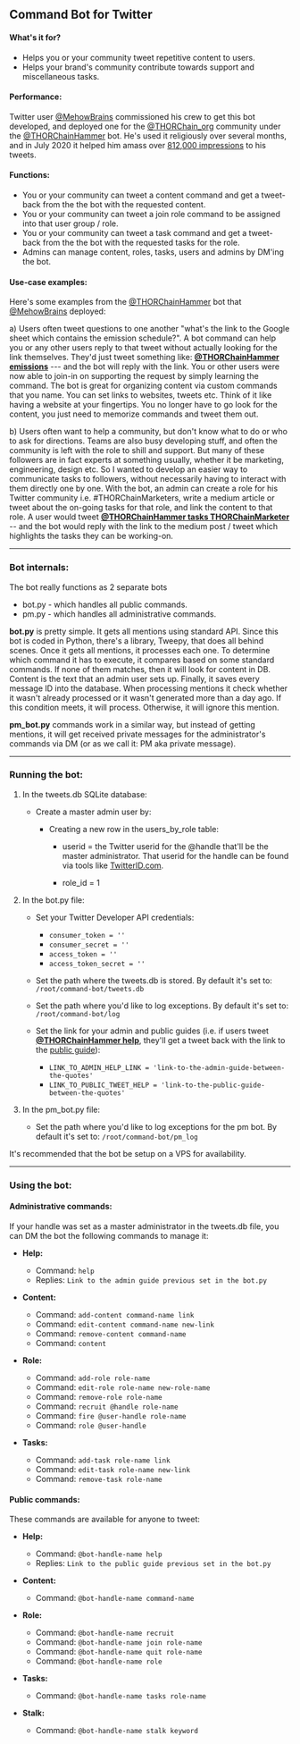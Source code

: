 ## Command Bot for Twitter

#### What's it for?

- Helps you or your community tweet repetitive content to users.
- Helps your brand's community contribute towards support and miscellaneous tasks.

#### Performance:

Twitter user [@MehowBrains](https://twitter.com/mehowbrains) commissioned his crew to get this bot developed, and deployed one for the [@THORChain_org](https://twitter.com/thorchain_org) community under the [@THORChainHammer](https://twitter.com/thorchainhammer) bot. He's used it religiously over several months, and in July 2020 it helped him amass over [812,000 impressions](https://twitter.com/mehowbrains/status/1290522595532722177?s=20) to his tweets.

#### Functions:

- You or your community can tweet a content command and get a tweet-back from the the bot with the requested content.
- You or your community can tweet a join role command to be assigned into that user group / role.
- You or your community can tweet a task command and get a tweet-back from the the bot with the requested tasks for the role.
- Admins can manage content, roles, tasks, users and admins by DM'ing the bot.

#### Use-case examples:

Here's some examples from the [@THORChainHammer](https://twitter.com/thorchainhammer) bot that [@MehowBrains](https://twitter.com/mehowbrains) deployed:

a) Users often tweet questions to one another "what's the link to the Google sheet which contains the emission schedule?". A bot command can help you or any other users reply to that tweet without actually looking for the link themselves. They'd just tweet something like: <b>[@THORChainHammer emissions](https://twitter.com/mehowbrains/status/1276806930166661120?s=20)</b> --- and the bot will reply with the link. You or other users were now able to join-in on supporting the request by simply learning the command. The bot is great for organizing content via custom commands that you name. You can set links to websites, tweets etc. Think of it like having a website at your fingertips. You no longer have to go look for the content, you just need to memorize commands and tweet them out.

b) Users often want to help a community, but don't know what to do or who to ask for directions. Teams are also busy developing stuff, and often the community is left with the role to shill and support. But many of these followers are in fact experts at something usually, whether it be marketing, engineering, design etc. So I wanted to develop an easier way to communicate tasks to followers, without necessarily having to interact with them directly one by one. With the bot, an admin can create a role for his Twitter community i.e. #THORChainMarketers, write a medium article or tweet about the on-going tasks for that role, and link the content to that role. A user would tweet <b>[@THORChainHammer tasks THORChainMarketer](https://twitter.com/mehowbrains/status/1293737792036642816?s=20)</b> -- and the bot would reply with the link to the medium post / tweet which highlights the tasks they can be working-on.
<br>

*****

### Bot internals:

The bot really functions as 2 separate bots

- bot.py - which handles all public commands.
- pm.py - which handles all administrative commands.

<b>bot.py</b> is pretty simple. It gets all mentions using standard API. Since this bot is coded in Python, there's a library, Tweepy, that does all behind scenes. Once it gets all mentions, it processes each one. To determine which command it has to execute, it compares based on some standard commands. If none of them matches, then it will look for content in DB. Content is the text that an admin user sets up. Finally, it saves every message ID into the database. When processing mentions it check whether it wasn't already processed or it wasn't generated more than a day ago. If this condition meets, it will process. Otherwise, it will ignore this mention.

<b>pm_bot.py</b> commands work in a similar way, but instead of getting mentions, it will get received private messages for the administrator's commands via DM (or as we call it: PM aka private message).

*****

### Running the bot:

1) In the tweets.db SQLite database:
	
	* Create a master admin user by: 
		* Creating a new row in the users_by_role table:

			* userid = the Twitter userid for the @handle that'll be the master administrator. That userid for the handle can be found via tools like [TwitterID.com](www.tweeterid.com).

			*  role_id = 1

2) In the bot.py file:

	* Set your Twitter Developer API credentials:

		* `consumer_token = ''`
        * `consumer_secret = ''`
        * `access_token = ''`
        * `access_token_secret = ''`

    * Set the path where the tweets.db is stored. By default it's set to: `/root/command-bot/tweets.db`

    * Set the path where you'd like to log exceptions. By default it's set to: `/root/command-bot/log`

    * Set the link for your admin and public guides (i.e. if users tweet <b>[@THORChainHammer help](https://twitter.com/mehowbrains/status/1287492093737349120?s=20)</b>, they'll get a tweet back with the link to the [public guide](https://medium.com/@thorchaincommunity/thorchainhammer-bot-overview-6992a5b8de2d)):

		* `LINK_TO_ADMIN_HELP_LINK = 'link-to-the-admin-guide-between-the-quotes'`
		* `LINK_TO_PUBLIC_TWEET_HELP = 'link-to-the-public-guide-between-the-quotes'`

3) In the pm_bot.py file:

	* Set the path where you'd like to log exceptions for the pm bot. By default it's set to: `/root/command-bot/pm_log`

It's recommended that the bot be setup on a VPS for availability.

*****

### Using the bot:

#### Administrative commands:

If your handle was set as a master administrator in the tweets.db file, you can DM the bot the following commands to manage it:

- <b>Help:</b>
	- Command: `help`
	- Replies: `Link to the admin guide previous set in the bot.py`

- <b>Content:</b>
	- Command: `add-content command-name link`
	- Command: `edit-content command-name new-link`
	- Command: `remove-content command-name`
	- Command: `content`
 
- <b>Role:</b>
	- Command: `add-role role-name`
	- Command: `edit-role role-name new-role-name`
	- Command: `remove-role role-name`
	- Command: `recruit @handle role-name`
	- Command: `fire @user-handle role-name`
	- Command: `role @user-handle`

- <b>Tasks:</b>
	- Command: `add-task role-name link`
	- Command: `edit-task role-name new-link`
	- Command: `remove-task role-name`

#### Public commands:

These commands are available for anyone to tweet:

- <b>Help:</b>
	- Command: `@bot-handle-name help`
	- Replies: `Link to the public guide previous set in the bot.py`

- <b>Content:</b>
	- Command: `@bot-handle-name command-name`

- <b>Role:</b>
	- Command: `@bot-handle-name recruit` 
	- Command: `@bot-handle-name join role-name`
	- Command: `@bot-handle-name quit role-name` 
	- Command: `@bot-handle-name role`

- <b>Tasks:</b>
	- Command: `@bot-handle-name tasks role-name`

- <b>Stalk:</b>
	- Command: `@bot-handle-name stalk keyword`

<br>
